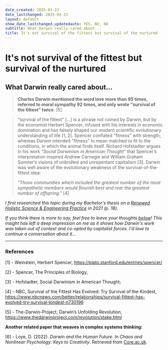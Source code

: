 ```yaml
---
date_created: 2025-03-23
date_lastchanged: 2025-03-23
layout: default
show_date_lastchanged_updatedauto: YES, NO, NO
subtitle: What Darwin really cared about...
title: It's not survival of the fittest but survival of the nurtured
---
```

# It's not survival of the fittest but survival of the nurtured
## What Darwin really cared about...

> **Charles Darwin mentioned the word love more than 95 times, referred to moral sympathy 92 times, and only wrote “survival of the fittest” twice**. [5]


> “survival of the fittest” [...] is a phrase not coined by Darwin, but by the economist Herbert Spencer, infused with his interests in economic domination and has falsely shaped our modern scientific evolutionary understanding of life [1, 2]. Spencer conflated "fitness" with strength; whereas Darwin intended "fitness" to mean matched or fit to the conditions, in which the animal finds itself. Richard Hofstadter argues in his work _"Social Darwinism in American Thought"_ that Spencer’s interpretation inspired Andrew Carnegie and William Graham Sumner’s visions of unbridled and unrepentant capitalism [3]. Darwin was well aware of the evolutionary weakness of the survival-of-the-fittest idea:
> 
> _"Those communities which included the greatest number of the most sympathetic members would flourish best and rear the greatest number of offspring."_ [4]


*I first researched this topic during my Bachelor's thesis on a [Renewed Holistic Science & Engineering Practice](THESIS-HOLISTIC-ENGINEERING.md) in 2021 (p. 18).*

*If you think there is more to say, feel free to leave your thoughts [below](#comment-zone)! This insight has left a deep impression on me as it shows how Darwin's work was taken out of context and co-opted by capitalist forces. I'd love to continue a conversation about it...*

---

### References

[1] - Weinstein, Herbert Spencer, https://plato.stanford.edu/entries/spencer/

[2] - Spencer, The Principles of Biology,

[3] - Hofstadter, Social Darwinism in
American Thought;

[4] - NBC, Survival of the Fittest Has
Evolved: Try Survival of the Kindest, https://www.nbcnews.com/better/relationships/survival-fittest-has-evolved-try-survival-kindest-n730196

[5] - The-Darwin-Project, Darwin’s
Unfolding Revolution, https://www.thedarwinproject.com/revolution/stake.html

**Another related paper that weaves in complex systems thinking:**

[6] - Loye, D. (2022). _Darwin and the Human Future_. In _Chaos and Nonlinear Psychology: Keys to Creativity_. Retrieved from [Core.ac.uk](https://core.ac.uk/download/pdf/215240400.pdf).
